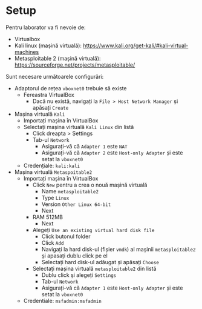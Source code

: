 # Setup

Pentru laborator va fi nevoie de:
- Virtualbox
- Kali linux (mașină virtuală): https://www.kali.org/get-kali/#kali-virtual-machines
- Metasploitable 2 (mașină virtuală): https://sourceforge.net/projects/metasploitable/

Sunt necesare următoarele configurări:
- Adaptorul de rețea `vboxnet0` trebuie să existe
  - Fereastra VirtualBox
    - Dacă nu există, navigați la `File > Host Network Manager` și apăsați `Create`
- Mașina virtuală `Kali`
  - Importați mașina în VirtualBox
  - Selectați mașina virtuală `Kali Linux` din listă
    - Click dreapta > Settings
    - Tab-ul `Network`
      - Asigurați-vă că `Adapter 1` este `NAT`
      - Asigurați-vă că `Adapter 2` este `Host-only Adapter` și este setat la `vboxnet0`
  - Credențiale: `kali:kali`
- Mașina virtuală `Metaspoitable2`
  - Importați mașina în VirtualBox
    - Click `New` pentru a crea o nouă mașină virtuală
      - Name `metasploitable2`
      - Type `Linux`
      - Version `Other Linux 64-bit`
      - Next
    - RAM 512MB
      - Next
    - Alegeți `Use an existing virtual hard disk file`
      - Click butonul folder
      - Click `Add`
      - Navigați la hard disk-ul (fișier `vmdk`) al mașinii `metasploitable2` și apasați dublu click pe el
      - Selectați hard disk-ul adăugat și apăsați `Choose`
    - Selectați mașina virtuală `metasploitable2` din listă
      - Dublu click și alegeți `Settings`
      - Tab-ul `Network`
      - Asigurați-vă că `Adapter 1` este `Host-only Adapter` și este setat la `vboxnet0`
  - Credentiale: `msfadmin:msfadmin`
